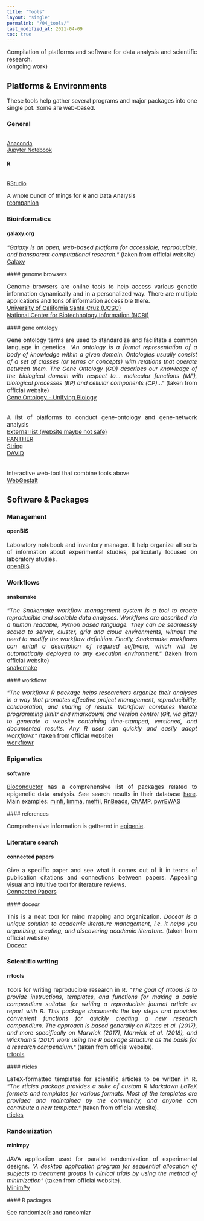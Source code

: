 ```yaml
---
title: "Tools"
layout: "single"
permalink: "/04_tools/"
last_modified_at: 2021-04-09
toc: true
---
```



<p style="font-size:15px" align="justify">
Compilation of platforms and software for data analysis and scientific research.<br>
(ongoing work)
</p>


## Platforms & Environments
<p style="font-size:15px" align="justify">
These tools help gather several programs and major packages into one single pot. Some are web-based.
</p>

### General
<br><a href="https://www.anaconda.com/">Anaconda</a>
<br><a href="https://jupyter.org/">Jupyter Notebook</a>

#### R
<br><a href="https://www.rstudio.com/">RStudio</a>
<p style="font-size:15px" align="justify">
A whole bunch of things for R and Data Analysis
<br><a href="https://rcompanion.org/handbook/">rcompanion</a>
</p>


### Bioinformatics
#### galaxy.org
<p style="font-size:15px" align="justify">
<em>"Galaxy is an open, web-based platform for accessible, reproducible, and transparent computational research."</em> (taken from official  website)
<br><a href="https://galaxyproject.org/">Galaxy</a>
</p>
#### genome browsers
<p style="font-size:15px" align="justify">
Genome browsers are online tools to help access various genetic information dynamically  and in a personalized way. There are multiple applications and tons of information accessible  there.
<br><a href="https://genome-euro.ucsc.edu/">University of California Santa Cruz (UCSC)</a>
<br><a href="https://www.ncbi.nlm.nih.gov/genome/gdv/">National Center for Biotechnology Information (NCBI)</a>
</p>
#### gene ontology
<p style="font-size:15px" align="justify">
Gene ontology terms are used to standardize and facilitate a common language in genetics. <em>"An ontology is a formal representation of a body of knowledge within a given domain. Ontologies usually consist of a set of classes (or terms or concepts) with relations that operate between them. The Gene Ontology (GO) describes our knowledge of the biological domain with respect to... molecular functions (MF), biological processes (BP) and cellular components (CP)..."</em> (taken from official  website)
<br><a href="http://geneontology.org/">Gene Ontology - Unifying Biology</a>
</p>
<p style="font-size:15px" align="justify">
<br>A list of platforms to conduct gene-ontology and gene-network analysis
<br><a href="http://www-legacy.geneontology.org/GO.tools_by_type.browser.shtml">External list (website maybe not safe)</a>
<br><a href="http://www.pantherdb.org/">PANTHER</a>
<br><a href="https://string-db.org/">String</a>
<br><a href="https://david.ncifcrf.gov/">DAVID</a>
</p>
<p style="font-size:15px" align="justify">
<br>Interactive web-tool that combine tools above
<br><a href="http://www.webgestalt.org">WebGestalt</a>
</p>


## Software & Packages


### Management
#### openBIS
<p style="font-size:15px" align="justify">
Laboratory notebook and inventory manager. It help organize all sorts of information about experimental studies, particularly focused on laboratory studies.
<br><a href="https://openbis.ch/">openBIS</a>
</p>

### Workflows
#### snakemake
<p style="font-size:15px" align="justify">
<em>"The Snakemake workflow management system is a tool to create reproducible and scalable data analyses. Workflows are described via a human readable, Python based language. They can be seamlessly scaled to server, cluster, grid and cloud environments, without the need to modify the workflow definition. Finally, Snakemake workflows can entail a description of required software, which will be automatically deployed to any execution environment."</em> (taken from official  website)
<br><a href="https://snakemake.readthedocs.io/en/stable/">snakemake</a>
</p>
#### workflowr
<p style="font-size:15px" align="justify">
<em>"The workflowr R package helps researchers organize their analyses in a way that promotes effective project management, reproducibility, collaboration, and sharing of results. Workflowr combines literate programming (knitr and rmarkdown) and version control (Git, via git2r) to generate a website containing time-stamped, versioned, and documented results. Any R user can quickly and easily adopt workflowr."</em> (taken from official  website)
<br><a href="https://jdblischak.github.io/workflowr/">workflowr</a>
</p>

### Epigenetics
#### software
<p style="font-size:15px" align="justify">
<a href="https://bioconductor.org/">Bioconductor</a> has a comprehensive list of packages related to epigenetic data analysis. See search results in their database <a href="https://bioconductor.org/help/search/index.html?q=epigenetics/">here</a>. Main examples:
<a href="https://pubmed.ncbi.nlm.nih.gov/24478339/">minfi</a>,
<a href="https://academic.oup.com/nar/article/43/7/e47/2414268">limma</a>,
<a href="https://academic.oup.com/bioinformatics/article/34/23/3983/5042224">meffil</a>,
<a href="https://rnbeads.org/index.html">RnBeads</a>,
<a href="https://academic.oup.com/bioinformatics/article/33/24/3982/4082274">ChAMP</a>,
<a href="https://bmcbioinformatics.biomedcentral.com/articles/10.1186/s12859-019-2804-7">pwrEWAS</a>
</p>
#### references
<p style="font-size:15px" align="justify">
Comprehensive information is gathered in <a href="https://epigenie.com/epigenetic-tools-and-databases/">epigenie</a>.
</p>

### Literature search
#### connected papers
<p style="font-size:15px" align="justify">
Give a specific paper and see what it comes out of it in terms of publication citations and connections between papers. Appealing visual and intuitive tool for literature reviews.
<br><a href="https://www.connectedpapers.com/">Connected Papers</a>
</p>
#### doc<em>ear</em>
<p style="font-size:15px" align="justify">
This is a neat tool for mind mapping and organization. <em>Docear is a unique solution to academic literature management, i.e. it helps you organizing, creating, and discovering academic literature.</em> (taken from official  website)
<br><a href="https://docear.com/">Doc<em>ear</em></a>
</p>

### Scientific writing
#### rrtools
<p style="font-size:15px" align="justify">
Tools for writing reproducible research in R. <em>"The goal of rrtools is to provide instructions, templates, and functions for making a basic compendium suitable for writing a reproducible journal article or report with R. This package documents the key steps and provides convenient functions for quickly creating a new research compendium. The approach is based generally on Kitzes et al. (2017), and more specifically on Marwick (2017), Marwick et al. (2018), and Wickham’s (2017) work using the R package structure as the basis for a research compendium."</em> (taken from official website).
<br><a href="https://github.com/benmarwick/rrtools">rrtools</a>
</p>
#### rticles
<p style="font-size:15px" align="justify">
LaTeX-formatted templates for scientific articles to be written in R. <em>"The rticles package provides a suite of custom R Markdown LaTeX formats and templates for various formats. Most of the templates are provided and maintained by the community, and anyone can contribute a new template."</em> (taken from official website).
<br><a href="https://cran.r-project.org/web/packages/rticles/index.html">rticles</a>
</p>

### Randomization
#### minimpy
<p style="font-size:15px" align="justify">
JAVA application used for parallel randomization of experimental designs. <em>"A desktop application program for sequential allocation of subjects to treatment groups in clinical trials by using the method of minimization"</em> (taken from official website).
<br><a href="https://sourceforge.net/projects/minimpy/#">MinimPy</a>
</p>
#### R packages
<p style="font-size:15px" align="justify">
See randomizeR and randomizr
</p>
